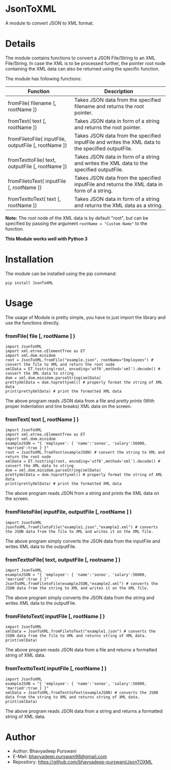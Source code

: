 # JsonToXML

A module to convert JSON to XML format.

# Details

The module contains functions to convert a JSON File/String to an XML File/String. In case the XML is to be processed further, the pointer root node containing the XML data can also be returned using the specific function.

The module has following functions:

Function | Description
-------- | -----------
fromFile( filename [, rootName ]) | Takes JSON data from the specified filename and returns the root pointer.
fromText( text [, rootName ]) | Takes JSON data in form of a string and returns the root pointer.
fromFiletoFile( inputFile, outputFile [, rootName ]) | Takes JSON data from the specified inputFile and writes the XML data to the specified outputFile.
fromTexttoFile( text, outputFile [, rootName ]) | Takes JSON data in form of a string and writes the XML data to the specified outputFile.
fromFiletoText( inputFile [, rootName ]) | Takes JSON data from the specified inputFile and returns the XML data in form of a string.
fromTexttoText( text [, rootName ]) | Takes JSON data in form of a string and returns the XML data as a string.

**Note:** The root node of the XML data is by default "root", but can be specified by passing the argument 
`rootName = "Custom Name"` to the function.

**This Module works well with Python 3**

# Installation

The module can be installed using the pip command:

    pip install JsonToXML

# Usage

The usage of Module is pretty simple, you have to just import the library and use the functions directly.

### fromFile( file [, rootName ] )

	import JsonToXML
	import xml.etree.cElementTree as ET
	import xml.dom.minidom
	root = JsonToXML.fromFile("example.json", rootName="Employees") # convert the file to XML and return the root node
	xmlData = ET.tostring(root, encoding='utf8',method='xml').decode() # convert the XML data to string
	dom = xml.dom.minidom.parseString(xmlData) 
	prettyXmlData = dom.toprettyxml() # properly format the string of XML data
	print(prettyXmlData) # print the formatted XML data

The above program reads JSON data from a file and *pretty prints* (With proper Indentation and line breaks) XML data on the screen.

### fromText( text [, rootName ] )

	import JsonToXML
	import xml.etree.cElementTree as ET
	import xml.dom.minidom
	exampleJSON = "{ 'employee': { 'name':'sonoo', 'salary':56000, 'married':true } }"
	root = JsonToXML.fromText(exampleJSON) # convert the string to XML and return the root node
	xmlData = ET.tostring(root, encoding='utf8',method='xml').decode() # convert the XML data to string
	dom = xml.dom.minidom.parseString(xmlData) 
	prettyXmlData = dom.toprettyxml() # properly format the string of XML data
	print(prettyXmlData) # print the formatted XML data

The above program reads JSON from a string and prints the XML data on the screen.

### fromFiletoFile( inputFile, outputFile [, rootName ] )

	import JsonToXML
	JsonToXML.fromFiletoFile("example1.json","example2.xml") # converts the JSON data from the file to XML and writes it on the XML file.

The above program simply converts the JSON data from the inputFile and writes XML data to the outputFile.

### fromTexttoFile( text, outputFile [, rootname ] )

	import JsonToXML
	exampleJSON = "{ 'employee': { 'name':'sonoo', 'salary':56000, 'married':true } }"
	JsonToXML.fromFiletoFile(exampleJSON,"example2.xml") # converts the JSON data from the string to XML and writes it on the XML file.

The above program simply converts the JSON data from the string and writes XML data to the outputFile.

### fromFiletoText( inputFile [, rootName ] )

	import JsonToXML
	xmlData = JsonToXML.fromFiletoText("example1.json") # converts the JSON data from the file to XML and returns string of XML data.
	print(xmlData)

The above program reads JSON data from a file and returns a formatted string of XML data.

### fromTexttoText( inputFile [, rootName ] )

	import JsonToXML
	exampleJSON = "{ 'employee': { 'name':'sonoo', 'salary':56000, 'married':true } }"
	xmlData = JsonToXML.fromTexttoText(exampleJSON) # converts the JSON data from the string to XML and returns string of XML data.
	print(xmlData)

The above program reads JSON data from a string and returns a formatted string of XML data.

# Author

* Author: Bhavyadeep Purswani
* E-Mail: bhavyadeep.purswani98@gmail.com
* Repository: https://github.com/bhavyadeep-purswani/JsonTOXML